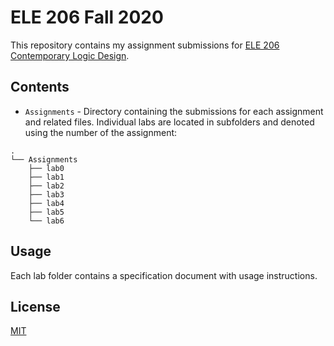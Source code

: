 # ELE 206 Fall 2020

This repository contains my assignment submissions for [ELE 206 Contemporary Logic Design](https://registrar.princeton.edu/course-offerings/course-details?courseid=002463&term=1212).

## Contents

* `Assignments` - Directory containing the submissions for each assignment and related files. Individual labs are located in subfolders and denoted using the number of the assignment:

```
.
└── Assignments
    ├── lab0
    ├── lab1
    ├── lab2
    ├── lab3
    ├── lab4
    ├── lab5
    └── lab6
```

## Usage

Each lab folder contains a specification document with usage instructions.

## License

[MIT](https://choosealicense.com/licenses/mit/)
